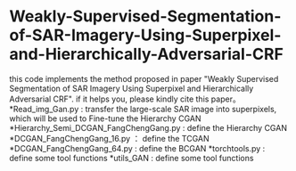 # Weakly-Supervised-Segmentation-of-SAR-Imagery-Using-Superpixel-and-Hierarchically-Adversarial-CRF
this code implements the method proposed in paper "Weakly Supervised Segmentation of SAR Imagery Using Superpixel and Hierarchically Adversarial CRF". if it helps you, please kindly cite this paper。
  *Read_img_Gan.py : transfer the large-scale SAR image into superpixels, which will be used to Fine-tune the Hierarchy CGAN
  *Hierarchy_Semi_DCGAN_FangChengGang.py : define the  Hierarchy CGAN
  *DCGAN_FangChengGang_16.py ： define the TCGAN
  *DCGAN_FangChengGang_64.py : define the BCGAN
  *torchtools.py : define some tool functions
  *utils_GAN : define some tool functions
